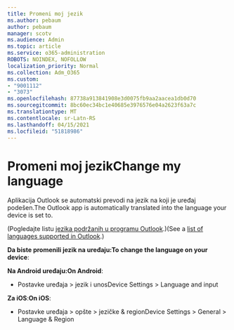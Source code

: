 ```yaml
---
title: Promeni moj jezik
ms.author: pebaum
author: pebaum
manager: scotv
ms.audience: Admin
ms.topic: article
ms.service: o365-administration
ROBOTS: NOINDEX, NOFOLLOW
localization_priority: Normal
ms.collection: Adm_O365
ms.custom:
- "9001112"
- "3073"
ms.openlocfilehash: 87738a913841908e3d0075fb9aa2aacea1db0d70
ms.sourcegitcommit: 8bc60ec34bc1e40685e3976576e04a2623f63a7c
ms.translationtype: MT
ms.contentlocale: sr-Latn-RS
ms.lasthandoff: 04/15/2021
ms.locfileid: "51818986"
---
```

# <a name="change-my-language"></a><span data-ttu-id="93585-102">Promeni moj jezik</span><span class="sxs-lookup"><span data-stu-id="93585-102">Change my language</span></span>

<span data-ttu-id="93585-103">Aplikacija Outlook se automatski prevodi na jezik na koji je uređaj podešen.</span><span class="sxs-lookup"><span data-stu-id="93585-103">The Outlook app is automatically translated into the language your device is set to.</span></span> 

<span data-ttu-id="93585-104">(Pogledajte listu [jezika podržanih u programu Outlook](https://acompli.helpshift.com/a/outlook/?s=general-questions&f=in-which-languages-is-your-app-translated).)</span><span class="sxs-lookup"><span data-stu-id="93585-104">(See a [list of languages supported in Outlook](https://acompli.helpshift.com/a/outlook/?s=general-questions&f=in-which-languages-is-your-app-translated).)</span></span> 

<span data-ttu-id="93585-105">**Da biste promenili jezik na uređaju:**</span><span class="sxs-lookup"><span data-stu-id="93585-105">**To change the language on your device**:</span></span> 

<span data-ttu-id="93585-106">**Na Android uređaju:**</span><span class="sxs-lookup"><span data-stu-id="93585-106">**On Android**:</span></span> 

- <span data-ttu-id="93585-107">Postavke uređaja > jezik i unos</span><span class="sxs-lookup"><span data-stu-id="93585-107">Device Settings > Language and input</span></span> 

<span data-ttu-id="93585-108">**Za iOS**:</span><span class="sxs-lookup"><span data-stu-id="93585-108">**On iOS**:</span></span> 

- <span data-ttu-id="93585-109">Postavke uređaja > opšte > jezičke & region</span><span class="sxs-lookup"><span data-stu-id="93585-109">Device Settings > General > Language & Region</span></span> 
